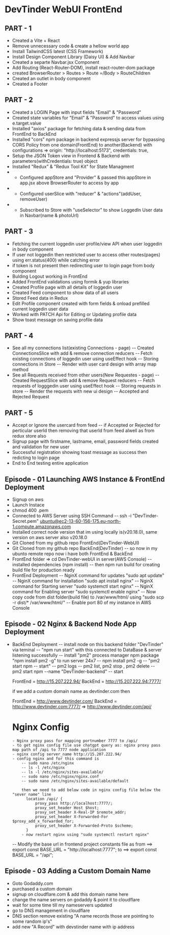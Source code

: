 # DevTinder WebUI FrontEnd

## PART - 1

- Created a Vite + React
- Remove unnecessary code & create a hellow world app
- Install TailwindCSS latest (CSS Framework)
- Install Design Component Library (Daisy UI) & Add Navbar
- Created a separte Navbar.jsx Component 
- Add Routing (React-Router-DOM), install react-router-dom package
- created BrowserRouter > Routes > Route =/Body > RouteChildren
- Created an outlet in body component
- Created a Footer


## PART - 2

- Created a LOGIN Page with input fields "Email" & "Password"
- Created state variables for "Email" & "Password" to access values using e.target.value
- Installed "axios" package for fetching data & sending data from FrontEnd to BackEnd
- Installed "cors" npm package in backend expressjs server for bypassing CORS Policy from one domain(FrontEnd) to another(Backend) with configurations => origin: "http://localhost:5173", credentials: true,
- Setup the JSON Token view in Frontend & Backend with parameters(withCredentials: true) object
- Installed "Redux" & "Redux Tool Kit" for State Managment
- - Configured appStore and "Provider" & passed this appStore in app.jsx above BrowserRouter to access by app
- - Configured userSlice with "reducer" & "actions"(addUser, removeUser)
- - Subscribed to Store with "useSelector" to show LoggedIn User data in Navbar(name & photoUrl)



## PART - 3

- Fetching the current loggedin user profile/view API when user loggedin in body component
- If user not loggedin then restricted user to access other routes(pages) using err.status(400) while catching error
- if token is not present then redirecting user to login page from body component
- Bulding Logout working in FrontEnd
- Added FrontEnd validations using formik & yup libraries
- Created Profile page with all details of loggedin user
- Created Feed component to show data of all users
- Stored Feed data in Redux
- Edit Profile component created with form fields & onload prefilled current loggedin user data
- Worked with PATCH Api for Editing or Updating profile data
- Show toast message on saving profile data



## PART - 4

- See all my connections list(existing Connections - page)
  -- Created ConnectionsSlice with add & remove connection reducers
  -- Fetch existing connections of loggedin user using useEffect hook
  -- Storing connections in Store
  -- Render with user card design with array map method
- See all Requests received from other users(New Requestes - page) 
  -- Created RequestSlice with add & remove Request reducers
  -- Fetch requests of logggedin user using useEffect hook
  -- Storing requests in store
  -- Render the requests with new ui design
  -- Accepted and Rejected Request 



## PART - 5

- Accept or Ignore the usercard from feed
  -- if Accepted or Rejected for perticular userId then removing that userId from feed alwell as from redux store also
- Signup page with firstname, lastname, email, password fields created and validation for new user
- Successful registration showing toast message as success then redicting to login page
- End to End testing entire application



## Episode - 01 Launching AWS Instance & FrontEnd Deployment

- Signup on aws
- Launch Instace
- chmod 400 <your-secret-key>.pem
- Connected to AWS Server using SSH Command
  -- ssh -i "DevTinder-Secret.pem" ubuntu@ec2-13-60-156-175.eu-north-1.compute.amazonaws.com
- Installed correct node version that im using locally is(v20.18.0), same version on aws server also v20.18.0
- Git Cloned from my github repo FrontEnd(DevTinder-WebUI)
- Git Cloned from my github repo BackEnd(DevTinder)
  -- so now in my ubunto remote repo now i have both FrontEnd & BackEnd
- FrontEnd folder => cd DevTinder-webUI in server(AWS Console)
  -- installed dependencies (npm install)
  -- then npm run build for creating build file for production ready
- FrontEnd Deployment
  -- NginX command for updates "sudo apt update"
  -- NginX command for installation "sudo apt install nginx"
  -- NginX command for Starting server "sudo systemctl start nginx"
  -- NginX command for Enabling server "sudo systemctl enable nginx"
  -- Now copy code from dist folder(build file) to /var/www/html/  using "sudo scp -r dist/* /var/www/html/"
  -- Enable port 80 of my instance in AWS Console



## Episode - 02 Nginx & Backend Node App Deployment

- BackEnd Deployment
  -- install node on this backend folder "DevTinder" via teminal
  -- "npm run start" with this connected to DataBase & server listening successfully
  -- install "pm2" process manager npm package "npm install pm2 -g" to run server 24x7
  -- npm install pm2 -g
  -- "pm2 start npm -- start"
  -- pm2 logs
  -- pm2 list, pm2 stop <name>, pm2 delete <name>
  -- pm2 start npm --name "DevTinder-backend" -- start

    FrontEnd = http://15.207.222.94/
    BackEnd  = http://15.207.222.94:7777/

    if we add a custom domain name as devtinder.com then

    FrontEnd = http://www.devtinder.com/
    BackEnd  = http://www.devtinder.com:7777/    => http://www.devtinder.com/api/

    # Nginx Config
      - Nginx proxy pass for mapping portnumber 7777 to /api/
      - to get nginx config file use chatgpt query as: nginx proxy pass map path of /api to 7777 node application
      - nginx config server_name http://15.207.222.94/
      - config nginx and for this command is 
          -- sudo nano /etc/nginx
          -- ls -l /etc/nginx
          -- ls -l /etc/nginx/sites-available/
          -- sudo nano /etc/nginx/nginx.conf
          -- sudo nano /etc/nginx/sites-available/default

          then we need to add below code in nginx config file below the "sever name" line   
            location /api/ {
                proxy_pass http://localhost:7777/;
                proxy_set_header Host $host;
                proxy_set_header X-Real-IP $remote_addr;
                proxy_set_header X-Forwarded-For $proxy_add_x_forwarded_for;
                proxy_set_header X-Forwarded-Proto $scheme;
            }
          - now restart nginx using "sudo systemctl restart nginx"
  -- Modify the base url in frontend project constants file as
      from ==> export const BASE_URL = "http://localhost:7777";
      to   ==> export const BASE_URL = "/api";




## Episode - 03 Adding a Custom Domain Name

- Goto Godaddy.com
- purchased a custom domain 
- signup on cloudflare.com & add this domain name here
- change the name servers on godaddy & point it to cloudflare
- wait for some time till my nameservers updated
- go to DNS management in cloudflare
- DNS section remove existing "A name records those are pointing to some random ip's"
- add new "A Record" with devstinder name with ip address

    